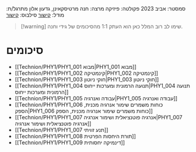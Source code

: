סמסטר: אביב 2023
פקולטה: פיזיקה
מרצה: חנה מרטיסקאינן, גדעון אלון
מתרגל/ת:
מודל: [קישור](https://moodle2223.technion.ac.il/course/view.php?id=2775)
סילבוס: [קישור](https://moodle2223.technion.ac.il/pluginfile.php/448382/mod_resource/content/1/%D7%A4%D7%99%D7%A1%D7%99%D7%A7%D7%94%201-%20%D7%93%D7%A3%20%D7%9E%D7%99%D7%93%D7%A2%20%D7%95%D7%A1%D7%99%D7%9C%D7%91%D7%95%D7%A1-%20%D7%90%D7%91%D7%99%D7%91%20%D7%AA%D7%A9%D7%A4%D7%92.pdf)

>[!warning] שימו לב
>רוב המלל כאן הוא העתק 1:1 מהסיכומים של גידי וחנה.
# סיכומים
- [[Technion/PHY1/PHY1_001 מבוא|PHY1_001 מבוא]]
- [[Technion/PHY1/PHY1_002 קינמטיקה|PHY1_002 קינמטיקה]]
- [[Technion/PHY1/PHY1_003 חוקי ניוטון|PHY1_003 חוקי ניוטון]]
- [[Technion/PHY1/PHY1_004 תנועה הרמונית ומערכות ייחוס|PHY1_004 תנועה הרמונית ומערכות ייחוס]]
- [[Technion/PHY1/PHY1_005 עבודה ואנרגיה|PHY1_005 עבודה ואנרגיה]]
- [[Technion/PHY1/PHY1_006 כוחות משמרים שימור אנרגיה מכנית, הספק|PHY1_006 כוחות משמרים שימור אנרגיה מכנית, הספק]]
- [[Technion/PHY1/PHY1_007 אנרגיה פוטנציאלית ושימור אנרגיה|PHY1_007 אנרגיה פוטנציאלית ושימור אנרגיה]]
- [[Technion/PHY1/PHY1_007 תנע זוויתי]]
- [[Technion/PHY1/PHY1_008 תורת היחסות הפרטית]]
- [[Technion/PHY1/PHY1_009 דינמיקה יחסותית]]